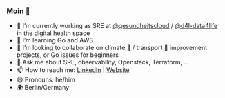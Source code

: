 ### Moin 👋

- 🔭 I’m currently working as SRE at [@gesundheitscloud](https://github.com/gesundheitscloud) / [@d4l-data4life](https://github.com/d4l-data4life) in the digital health space
- 🌱 I’m learning Go and AWS
- 👯 I’m looking to collaborate on climate 🌳 / transport 🚴 improvement projects, or Go issues for beginners
- 💬 Ask me about SRE, observability, Openstack, Terraform, ...
- 📫 How to reach me: [LinkedIn](https://de.linkedin.com/in/tommartensen) | [Website](https://tommartensen.de/)
- 😄 Pronouns: he/him
- 🌍 Berlin/Germany
